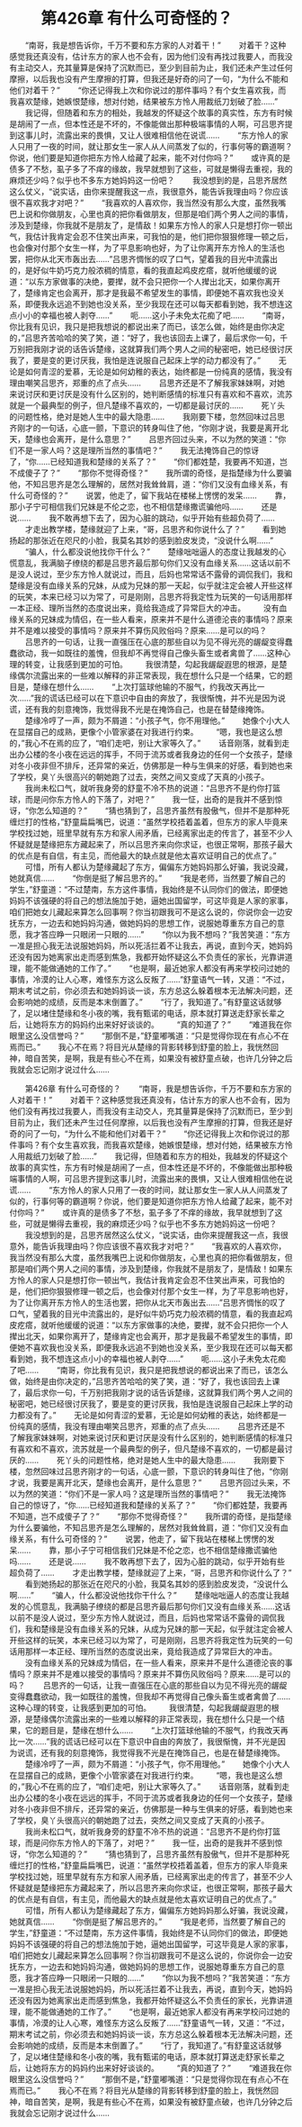 # 　　第426章 有什么可奇怪的？
　　“南哥，我是想告诉你，千万不要和东方家的人对着干！”
　　对着干？这种感觉我还真没有，估计东方的家人也不会有，因为他们没有再找过我要人，而我没有主动交人，充其量算是保持了沉默而已，至少到目前为止，我们还未产生过任何摩擦，以后我也没有产生摩擦的打算，但我还是好奇的问了一句，“为什么不能和他们对着干？”
　　“你还记得我上次和你说过的那件事吗？有个女生喜欢我，而我喜欢楚缘，她嫉恨楚缘，想对付她，结果被东方怜人用裁纸刀划破了脸……”
　　我记得，但随着和东方的相处，我越发的怀疑这个故事的真实性，东方有时候是胡闹了一点，但本性还是不坏的，不像能做出那种极端事情的人啊，可吕思齐提到这事儿时，流露出来的畏惧，又让人很难相信他在说谎……
　　“东方怜人的家人只用了一夜的时间，就让那女生一家人从人间蒸发了似的，行事何等的霸道啊？你说，他们要是知道你把东方怜人给藏了起来，能不对付你吗？”
　　或许真的是债多了不愁，虱子多了不痒的缘故，我早就想到了这些，可就是懒得去重视，我的麻烦还少吗？似乎也不多东方她妈妈这一份吧？
　　我没想到的是，吕思齐居然这么仗义，“说实话，由你来提醒我这一点，我很意外，能告诉我理由吗？你应该很不喜欢我才对吧？”
　　“我喜欢的人喜欢你，我当然没有那么大度，虽然我嘴巴上说和你做朋友，心里也真的把你看做朋友，但那是咱们两个男人之间的事情，涉及到楚缘，你我就不是朋友了，是情敌！如果东方怜人的家人只是想打你一顿出气，我估计我肯定会忍不住笑出声来，可我怕的是，他们把你狠狠修理一顿之后，也会像对付那个女生一样，为了平息影响也好，为了让你离开东方怜人的生活也罢，把你从北天市轰出去……”吕思齐惆怅的叹了口气，望着我的目光中流露出的，是好似牛奶巧克力般浓稠的情意，看的我直起鸡皮疙瘩，就听他缓缓的说道：“以东方家做事的决绝，要撵，就不会只把你一个人撵出北天，如果你离开了，楚缘肯定也会离开，那才是我最不希望发生的事情，即便她不喜欢我也没关系，即便我永远追不到她也没关系，至少我现在还可以每天都看到她，我不想连这点小小的幸福也被人剥夺……”
　　呃……这小子未免太花痴了吧……
　　“南哥，你比我有见识，我只是把我想说的都说出来了而已，该怎么做，始终是由你决定的，”吕思齐苦哈哈的笑了笑，道：“好了，我也该回去上课了，最后求你一句，千万别把我刚才说的话告诉楚缘，这就算我们两个男人之间的秘密吧，她已经很讨厌我了，要是变的更讨厌我，我怕是连说服自己起床上学的动力都没有了。”
　　无论是如何青涩的爱慕，无论是如何幼稚的表达，始终都是一份纯真的感情，我没有理由嘲笑吕思齐，郑重的点了点头……
　　吕思齐还是不了解我家妹妹啊，对她来说讨厌和更讨厌是没有什么区别的，她判断感情的标准只有喜欢和不喜欢，流苏就是一个最典型的例子，但凡楚缘不喜欢的，一切都是最讨厌的……
　　死丫头的问题性格，绝对是她人生中的最大隐患……
　　我刚要下楼，忽然回味过吕思齐刚才的一句话，心底一颤，下意识的转身叫住了他，“你刚才说，我要是离开北天，楚缘也会离开，是什么意思？”
　　吕思齐回过头来，不以为然的笑道：“你们不是一家人吗？这是理所当然的事情吧？”
　　我无法掩饰自己的惊讶了，“你……已经知道我和楚缘的关系了？”
　　“你们都姓楚，我要再不知道，岂不成傻子了？”
　　“那你不觉得奇怪？”
　　我所谓的奇怪，是指楚缘为什么要骗他，不知吕思齐是怎么理解的，居然对我耸耸肩，道：“你们又没有血缘关系，有什么可奇怪的？”
　　说罢，他走了，留下我站在楼梯上愣愣的发呆……
　　靠，那小子宁可相信我们兄妹是不伦之恋，也不相信楚缘撒谎骗他吗……
　　还是说……
　　我不敢再想下去了，因为心脏的跳动，似乎开始有些超负荷了……
　　才走出教学楼，楚缘就迎了上来，“哥，吕思齐和你说什么了？”
　　看到她扬起的那张近在咫尺的小脸，我莫名其妙的感到脸皮发烫，“没说什么啊……”
　　“骗人，什么都没说他找你干什么？”
　　楚缘咄咄逼人的态度让我越发的心慌意乱，我满脑子缭绕的都是吕思齐最后那句你们又没有血缘关系……这话以前不是没人说过，至少东方怜人就说过，而且，后妈也常常话不露骨的调侃我们，我和楚缘是没有血缘关系的兄妹，从成为兄妹的那一天起，似乎就注定会被人开些这样的玩笑，本来已经习以为常了，可是刚刚，吕思齐将我定性为玩笑的一句话用那样一本正经、理所当然的态度说出来，竟给我造成了异常巨大的冲击。
　　没有血缘关系的兄妹成为情侣，在一些人看来，原来并不是什么道德沦丧的事情吗？原来并不是难以接受的事情吗？原来并不算伤风败俗吗？原来……是可以的吗？
　　吕思齐的一句话，让我一直强压在心底的那些自以为见不得光亮的龌龊变得蠢蠢欲动，我一如既往的羞愧，但我却不再觉得自己像头畜生或者禽兽了……这种心理的转变，让我感到更加的可怕。
　　我很清楚，勾起我龌龊遐思的根源，是楚缘偶尔流露出来的一些难以解释的非正常表现，我在想什么只是一个结果，它的题目是，楚缘在想什么……
　　“上次打篮球他输的不服气，约我改天再比一次……”我的谎话已经可以在下意识中自由的奔放了，我很惭愧，并不光是因为说谎，还有我的刻意掩饰，我觉得我不光是在掩饰自己，也是在替楚缘掩饰。
　　楚缘冷哼了一声，颇为不屑道：“小孩子气，你不用理他。”
　　她像个小大人在显摆自己的成熟，更像个小管家婆在对我进行约束。
　　“嗯，我也是这么想的，”我心不在焉的应了，“咱们走吧，别让大家等久了。”
　　话音刚落，就看到走出办公楼的冬小夜在远远的挥手，不同于流苏或者我身边的任何一个女孩子，楚缘对冬小夜非但不排斥，还异常的亲近，仿佛那是一种与生俱来的好感，看到她也来了学校，臭丫头很高兴的朝她跑了过去，突然之间又变成了天真的小孩子。
　　我尚未松口气，就听我身旁的舒童不冷不热的说道：“吕思齐不是约你打篮球，而是问你东方怜人的下落了，对吧？”
　　我一怔，出奇的是我并不感到惊讶，“你怎么知道的？”
　　“猜也猜到了，吕思齐虽然有股傲气，但并不是那种死缠烂打的性格，”舒童扁扁嘴巴，说道：“虽然学校捂着盖着，但东方的家人毕竟来学校找过她，班里早就有东方和家人闹矛盾，已经离家出走的传言了，甚至不少人怀疑就是楚缘把东方藏起来了，所以吕思齐来向你求证，也很正常啊，那孩子最大的优点是有自信，有主见，而他最大的缺点就是他太喜欢证明自己的优点了。”
　　可惜，所有人都认为楚缘藏起了东方，偏偏东方她妈妈那么好骗，我说没藏，她就真信……
　　“你倒是挺了解吕思齐的。”
　　“我是老师，当然要了解自己的学生，”舒童道：“不过楚南，东方这件事情，我始终是不认同你们的做法，即便她妈妈不该强硬的将自己的想法施加于她，逼她出国留学，可这毕竟是人家的家事，咱们把她女儿藏起来算怎么回事啊？你当初跟我可不是这么说的，你说你会一边安抚东方，一边去和她妈妈沟通，做她妈妈的思想工作，说服她尊重东方自己的意愿，我才答应睁一只眼闭一只眼的……”
　　“你以为我不想吗？”我苦笑道：“东方一准是担心我无法说服她妈妈，所以死活拦着不让我去，再说，直到今天，她妈妈还没有因为她离家出走而感到焦急，我都开始怀疑这么不负责任的家长，光靠讲道理，能不能做通她的工作了。”
　　“也是啊，最近她家人都没有再来学校问过她的事情，冷漠的让人心寒，难怪东方这么反叛了……”舒童语气一转，又道：“不过，期末考试之前，你必须去和她妈妈谈一谈，东方总这么躲着根本无法解决问题，还会影响她的成绩，反而是本末倒置了。”
　　“行了，我知道了。”有舒童这话就够了，足以堵住楚缘和冬小夜的嘴，我有甄诺的电话，原本就打算送走舒家长辈之后，让她将东方的妈妈约出来好好谈谈的。
　　“真的知道了？”
　　“难道我在你眼里这么没信誉吗？”
　　“那倒不是，”舒童嘟嘴道：“只是觉得你现在有点心不在焉而已。”
　　我心不在焉？将目光从楚缘的背影转移到舒童的脸上，我恍然回神，暗自苦笑，是啊，我是有些心不在焉，如果没有被舒童点破，也许几分钟之后我就会忘记刚才说过什么……

　　第426章 有什么可奇怪的？
　　“南哥，我是想告诉你，千万不要和东方家的人对着干！”
　　对着干？这种感觉我还真没有，估计东方的家人也不会有，因为他们没有再找过我要人，而我没有主动交人，充其量算是保持了沉默而已，至少到目前为止，我们还未产生过任何摩擦，以后我也没有产生摩擦的打算，但我还是好奇的问了一句，“为什么不能和他们对着干？”
　　“你还记得我上次和你说过的那件事吗？有个女生喜欢我，而我喜欢楚缘，她嫉恨楚缘，想对付她，结果被东方怜人用裁纸刀划破了脸……”
　　我记得，但随着和东方的相处，我越发的怀疑这个故事的真实性，东方有时候是胡闹了一点，但本性还是不坏的，不像能做出那种极端事情的人啊，可吕思齐提到这事儿时，流露出来的畏惧，又让人很难相信他在说谎……
　　“东方怜人的家人只用了一夜的时间，就让那女生一家人从人间蒸发了似的，行事何等的霸道啊？你说，他们要是知道你把东方怜人给藏了起来，能不对付你吗？”
　　或许真的是债多了不愁，虱子多了不痒的缘故，我早就想到了这些，可就是懒得去重视，我的麻烦还少吗？似乎也不多东方她妈妈这一份吧？
　　我没想到的是，吕思齐居然这么仗义，“说实话，由你来提醒我这一点，我很意外，能告诉我理由吗？你应该很不喜欢我才对吧？”
　　“我喜欢的人喜欢你，我当然没有那么大度，虽然我嘴巴上说和你做朋友，心里也真的把你看做朋友，但那是咱们两个男人之间的事情，涉及到楚缘，你我就不是朋友了，是情敌！如果东方怜人的家人只是想打你一顿出气，我估计我肯定会忍不住笑出声来，可我怕的是，他们把你狠狠修理一顿之后，也会像对付那个女生一样，为了平息影响也好，为了让你离开东方怜人的生活也罢，把你从北天市轰出去……”吕思齐惆怅的叹了口气，望着我的目光中流露出的，是好似牛奶巧克力般浓稠的情意，看的我直起鸡皮疙瘩，就听他缓缓的说道：“以东方家做事的决绝，要撵，就不会只把你一个人撵出北天，如果你离开了，楚缘肯定也会离开，那才是我最不希望发生的事情，即便她不喜欢我也没关系，即便我永远追不到她也没关系，至少我现在还可以每天都看到她，我不想连这点小小的幸福也被人剥夺……”
　　呃……这小子未免太花痴了吧……
　　“南哥，你比我有见识，我只是把我想说的都说出来了而已，该怎么做，始终是由你决定的，”吕思齐苦哈哈的笑了笑，道：“好了，我也该回去上课了，最后求你一句，千万别把我刚才说的话告诉楚缘，这就算我们两个男人之间的秘密吧，她已经很讨厌我了，要是变的更讨厌我，我怕是连说服自己起床上学的动力都没有了。”
　　无论是如何青涩的爱慕，无论是如何幼稚的表达，始终都是一份纯真的感情，我没有理由嘲笑吕思齐，郑重的点了点头……
　　吕思齐还是不了解我家妹妹啊，对她来说讨厌和更讨厌是没有什么区别的，她判断感情的标准只有喜欢和不喜欢，流苏就是一个最典型的例子，但凡楚缘不喜欢的，一切都是最讨厌的……
　　死丫头的问题性格，绝对是她人生中的最大隐患……
　　我刚要下楼，忽然回味过吕思齐刚才的一句话，心底一颤，下意识的转身叫住了他，“你刚才说，我要是离开北天，楚缘也会离开，是什么意思？”
　　吕思齐回过头来，不以为然的笑道：“你们不是一家人吗？这是理所当然的事情吧？”
　　我无法掩饰自己的惊讶了，“你……已经知道我和楚缘的关系了？”
　　“你们都姓楚，我要再不知道，岂不成傻子了？”
　　“那你不觉得奇怪？”
　　我所谓的奇怪，是指楚缘为什么要骗他，不知吕思齐是怎么理解的，居然对我耸耸肩，道：“你们又没有血缘关系，有什么可奇怪的？”
　　说罢，他走了，留下我站在楼梯上愣愣的发呆……
　　靠，那小子宁可相信我们兄妹是不伦之恋，也不相信楚缘撒谎骗他吗……
　　还是说……
　　我不敢再想下去了，因为心脏的跳动，似乎开始有些超负荷了……
　　才走出教学楼，楚缘就迎了上来，“哥，吕思齐和你说什么了？”
　　看到她扬起的那张近在咫尺的小脸，我莫名其妙的感到脸皮发烫，“没说什么啊……”
　　“骗人，什么都没说他找你干什么？”
　　楚缘咄咄逼人的态度让我越发的心慌意乱，我满脑子缭绕的都是吕思齐最后那句你们又没有血缘关系……这话以前不是没人说过，至少东方怜人就说过，而且，后妈也常常话不露骨的调侃我们，我和楚缘是没有血缘关系的兄妹，从成为兄妹的那一天起，似乎就注定会被人开些这样的玩笑，本来已经习以为常了，可是刚刚，吕思齐将我定性为玩笑的一句话用那样一本正经、理所当然的态度说出来，竟给我造成了异常巨大的冲击。
　　没有血缘关系的兄妹成为情侣，在一些人看来，原来并不是什么道德沦丧的事情吗？原来并不是难以接受的事情吗？原来并不算伤风败俗吗？原来……是可以的吗？
　　吕思齐的一句话，让我一直强压在心底的那些自以为见不得光亮的龌龊变得蠢蠢欲动，我一如既往的羞愧，但我却不再觉得自己像头畜生或者禽兽了……这种心理的转变，让我感到更加的可怕。
　　我很清楚，勾起我龌龊遐思的根源，是楚缘偶尔流露出来的一些难以解释的非正常表现，我在想什么只是一个结果，它的题目是，楚缘在想什么……
　　“上次打篮球他输的不服气，约我改天再比一次……”我的谎话已经可以在下意识中自由的奔放了，我很惭愧，并不光是因为说谎，还有我的刻意掩饰，我觉得我不光是在掩饰自己，也是在替楚缘掩饰。
　　楚缘冷哼了一声，颇为不屑道：“小孩子气，你不用理他。”
　　她像个小大人在显摆自己的成熟，更像个小管家婆在对我进行约束。
　　“嗯，我也是这么想的，”我心不在焉的应了，“咱们走吧，别让大家等久了。”
　　话音刚落，就看到走出办公楼的冬小夜在远远的挥手，不同于流苏或者我身边的任何一个女孩子，楚缘对冬小夜非但不排斥，还异常的亲近，仿佛那是一种与生俱来的好感，看到她也来了学校，臭丫头很高兴的朝她跑了过去，突然之间又变成了天真的小孩子。
　　我尚未松口气，就听我身旁的舒童不冷不热的说道：“吕思齐不是约你打篮球，而是问你东方怜人的下落了，对吧？”
　　我一怔，出奇的是我并不感到惊讶，“你怎么知道的？”
　　“猜也猜到了，吕思齐虽然有股傲气，但并不是那种死缠烂打的性格，”舒童扁扁嘴巴，说道：“虽然学校捂着盖着，但东方的家人毕竟来学校找过她，班里早就有东方和家人闹矛盾，已经离家出走的传言了，甚至不少人怀疑就是楚缘把东方藏起来了，所以吕思齐来向你求证，也很正常啊，那孩子最大的优点是有自信，有主见，而他最大的缺点就是他太喜欢证明自己的优点了。”
　　可惜，所有人都认为楚缘藏起了东方，偏偏东方她妈妈那么好骗，我说没藏，她就真信……
　　“你倒是挺了解吕思齐的。”
　　“我是老师，当然要了解自己的学生，”舒童道：“不过楚南，东方这件事情，我始终是不认同你们的做法，即便她妈妈不该强硬的将自己的想法施加于她，逼她出国留学，可这毕竟是人家的家事，咱们把她女儿藏起来算怎么回事啊？你当初跟我可不是这么说的，你说你会一边安抚东方，一边去和她妈妈沟通，做她妈妈的思想工作，说服她尊重东方自己的意愿，我才答应睁一只眼闭一只眼的……”
　　“你以为我不想吗？”我苦笑道：“东方一准是担心我无法说服她妈妈，所以死活拦着不让我去，再说，直到今天，她妈妈还没有因为她离家出走而感到焦急，我都开始怀疑这么不负责任的家长，光靠讲道理，能不能做通她的工作了。”
　　“也是啊，最近她家人都没有再来学校问过她的事情，冷漠的让人心寒，难怪东方这么反叛了……”舒童语气一转，又道：“不过，期末考试之前，你必须去和她妈妈谈一谈，东方总这么躲着根本无法解决问题，还会影响她的成绩，反而是本末倒置了。”
　　“行了，我知道了。”有舒童这话就够了，足以堵住楚缘和冬小夜的嘴，我有甄诺的电话，原本就打算送走舒家长辈之后，让她将东方的妈妈约出来好好谈谈的。
　　“真的知道了？”
　　“难道我在你眼里这么没信誉吗？”
　　“那倒不是，”舒童嘟嘴道：“只是觉得你现在有点心不在焉而已。”
　　我心不在焉？将目光从楚缘的背影转移到舒童的脸上，我恍然回神，暗自苦笑，是啊，我是有些心不在焉，如果没有被舒童点破，也许几分钟之后我就会忘记刚才说过什么……
